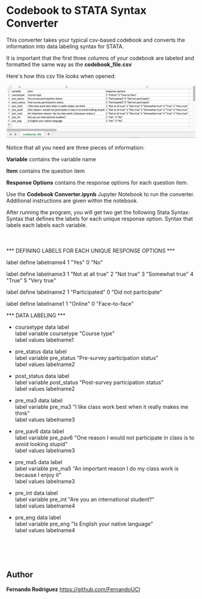 
# Codebook to STATA Syntax Converter

This converter takes your typical csv-based codebook and converts the information into data labeling syntax for STATA. 

It is important that the first three columns of your codebook are labeled and formatted the same way as the <b>codebook_file.csv</b>

Here's how this csv file looks when opened:

![alt text](https://github.com/FernandoUCI/Codebook-to-STATA-Syntax-Converter/blob/master/codebook_screenshot.png)

Notice that all you need are three pieces of information:

<b>Variable</b> contains the variable name

<b>Item</b> contains the question item

<b>Response Options</b> contains the response options for each question item.

Use the <b>Codebook Converter.ipynb</b> Jupyter Notebook to run the converter. Additional instructions are given within the notebook.

After running the program, you will get two get the following Stata Syntax:
Syntax that defines the labels for each unique response option.
Syntax that labels each labels each variable. 
<br>
<br>
<br>
<br>
*** DEFINING LABELS FOR EACH UNIQUE RESPONSE OPTIONS ***

label define labelname4 1 "Yes"  0 "No"

label define labelname3 1 "Not at all true" 2 "Not true" 3 "Somewhat true" 4 "True" 5 "Very true"

label define labelname2 1 "Participated" 0 "Did not participate"

label define labelname1 1 "Online" 0 "Face-to-face"


*** DATA LABELING ***

* coursetype data label<br>
label variable coursetype "Course type"<br>
label values labelname1<br>

* pre_status data label<br>
label variable pre_status "Pre-survey participation status"<br>
label values labelname2<br>

* post_status data label<br>
label variable post_status "Post-survey participation status"<br>
label values labelname2<br>

* pre_ma3 data label<br>
label variable pre_ma3 "I like class work best when it really makes me think"<br>
label values labelname3<br>

* pre_pav6 data label<br>
label variable pre_pav6 "One reason I would not participate in class is to avoid looking stupid"<br>
label values labelname3<br>

* pre_ma5 data label<br>
label variable pre_ma5 "An important reason I do my class work is because I enjoy it"<br>
label values labelname3<br>

* pre_int data label<br>
label variable pre_int "Are you an international student?"<br>
label values labelname4<br>

* pre_eng data label<br>
label variable pre_eng "Is English your native language"<br>
label values labelname4<br>
<br><br><br><br>

## Author

**Fernando Rodriguez** https://github.com/FernandoUCI


